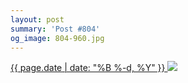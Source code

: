 ```yaml
---
layout: post
summary: 'Post #804'
og_image: 804-960.jpg
---
```


<p>
 <time>
  <a href="/804">
   {{ page.date | date: "%B %-d, %Y" }}
  </a>
 </time>
 <a href="/804">
  <img data-taken="2/26/2019" sizes="(min-width: 700px) 50vw, calc(100vw - 2rem)" src="{{ site.assets_url }}/804-480.jpg" srcset="{{ site.assets_url }}/804-240.jpg 240w, {{ site.assets_url }}/804-480.jpg 480w, {{ site.assets_url }}/804-720.jpg 720w, {{ site.assets_url }}/804-960.jpg 960w"/>
 </a>
</p>

